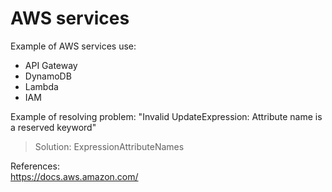 # AWS services

Example of AWS services use:

- API Gateway
- DynamoDB
- Lambda
- IAM


Example of resolving problem: "Invalid UpdateExpression: Attribute name is a reserved keyword"
> Solution: ExpressionAttributeNames

References:<br>
https://docs.aws.amazon.com/

